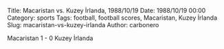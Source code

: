 Title: Macaristan vs. Kuzey İrlanda, 1988/10/19
Date: 1988/10/19 00:00
Category: sports
Tags: football, football scores, Macaristan, Kuzey İrlanda
Slug: macaristan-vs-kuzey-irlanda
Author: carbonero


Macaristan 1 - 0 Kuzey İrlanda
